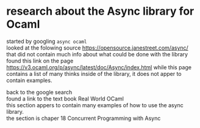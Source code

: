 # research about the Async library for Ocaml

started by googling `async ocaml`  
looked at the folowing source https://opensource.janestreet.com/async/  
that did not contain much info about what could be done with the library  
found this link on the page https://v3.ocaml.org/p/async/latest/doc/Async/index.html
while this page contains a list of many thinks inside of the library, it does not apper to contain examples.

back to the google search  
found a link to the text book Real World OCaml  
this section appers to contain many examples of how to use the async library.  
the section is chaper 18 Concurrent Programming with Async